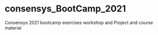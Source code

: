 # consensys_BootCamp_2021
Consensys 2021 bootcamp exercises workshop and Project and course material
